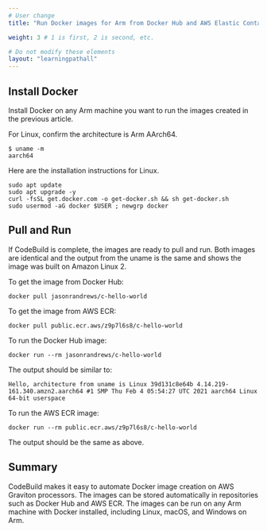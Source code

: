 ```yaml
---
# User change
title: "Run Docker images for Arm from Docker Hub and AWS Elastic Container Regitry (ECR)"

weight: 3 # 1 is first, 2 is second, etc.

# Do not modify these elements
layout: "learningpathall"
---
```


## Install Docker

Install Docker on any Arm machine you want to run the images created in the previous article. 

For Linux, confirm the architecture is Arm AArch64. 

```console
$ uname -m
aarch64
```

Here are the installation instructions for Linux. 

```console
sudo apt update
sudo apt upgrade -y
curl -fsSL get.docker.com -o get-docker.sh && sh get-docker.sh
sudo usermod -aG docker $USER ; newgrp docker
```

## Pull and Run

If CodeBuild is complete, the images are ready to pull and run. Both images are identical and the output from the uname is the same and shows the image was built on Amazon Linux 2.

To get the image from Docker Hub:

```console
docker pull jasonrandrews/c-hello-world
```

To get the image from AWS ECR:
```console
docker pull public.ecr.aws/z9p7l6s8/c-hello-world
```

To run the Docker Hub image:
```console
docker run --rm jasonrandrews/c-hello-world
```

The output should be similar to:
```console
Hello, architecture from uname is Linux 39d131c8e64b 4.14.219-161.340.amzn2.aarch64 #1 SMP Thu Feb 4 05:54:27 UTC 2021 aarch64 Linux
64-bit userspace
```

To run the AWS ECR image:
```console
docker run --rm public.ecr.aws/z9p7l6s8/c-hello-world
```

The output should be the same as above.

## Summary

CodeBuild makes it easy to automate Docker image creation on AWS Graviton processors. The images can be stored automatically in repositories such as Docker Hub and AWS ECR. The images can be run on any Arm machine with Docker installed, including Linux, macOS, and Windows on Arm.
 

